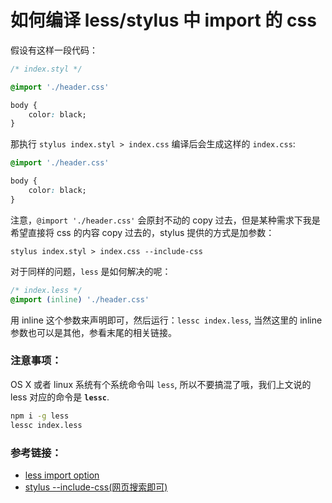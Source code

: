# 如何编译 less/stylus 中 import 的 css

假设有这样一段代码：

```css
/* index.styl */

@import './header.css'

body {
    color: black;
}
```

那执行 `stylus index.styl > index.css` 编译后会生成这样的 `index.css`:

```css
@import './header.css'

body {
    color: black;
}
```

注意，`@import './header.css'` 会原封不动的 copy 过去，但是某种需求下我是希望直接将 css 的内容 copy 过去的，stylus 提供的方式是加参数：

```
stylus index.styl > index.css --include-css
```

对于同样的问题，`less` 是如何解决的呢：

```css
/* index.less */
@import (inline) './header.css'
```

用 inline 这个参数来声明即可，然后运行：`lessc index.less`, 当然这里的 inline 参数也可以是其他，参看末尾的相关链接。

### 注意事项：

OS X 或者 linux 系统有个系统命令叫 `less`, 所以不要搞混了哦，我们上文说的 less 对应的命令是 **`lessc`**.

```bash
npm i -g less
lessc index.less
```

### 参考链接：

- [less import option](http://lesscss.org/features/#import-options)
- [stylus --include-css(网页搜索即可)](http://learnboost.github.io/stylus/docs/executable.html)
